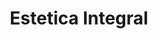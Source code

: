 ---
title: "Estetica Integral"
url: /ciudad-autonoma-de-buenos-aires/estetica-integral/
shop: cosméticos
---